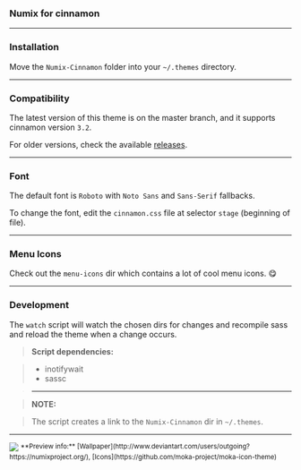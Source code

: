### Numix for cinnamon

---

### Installation

Move the `Numix-Cinnamon` folder into your `~/.themes` directory.

---

### Compatibility

The latest version of this theme is on the master branch, and it supports
cinnamon version `3.2`.

For older versions, check the available [releases](../../releases).

---

### Font

The default font is `Roboto` with `Noto Sans` and `Sans-Serif` fallbacks.

To change the font, edit the `cinnamon.css` file at selector `stage`
(beginning of file).

---

### Menu Icons

Check out the `menu-icons` dir which contains a lot of cool menu icons. :yum:

---

### Development

The `watch` script will watch the chosen dirs for changes and
recompile sass and reload the theme when a change occurs.

> **Script dependencies:**

> * inotifywait
> * sassc

> ---  

> **NOTE:**  

> The script creates a link to the `Numix-Cinnamon` dir in `~/.themes`.

---

<img src="http://orig13.deviantart.net/e01e/f/2017/005/4/6/numix_cinnamon_by_zagortenay333-d6dft70.png" id="preview">  
<sup>**Preview info:** [Wallpaper](http://www.deviantart.com/users/outgoing?https://numixproject.org/), [Icons](https://github.com/moka-project/moka-icon-theme)</sup>
